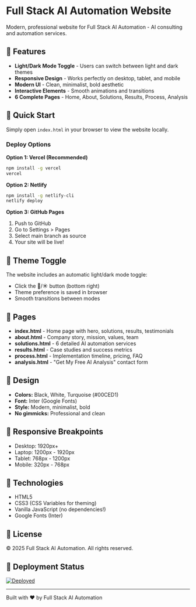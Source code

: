 # Full Stack AI Automation Website

Modern, professional website for Full Stack AI Automation - AI consulting and automation services.

## 🎨 Features

- **Light/Dark Mode Toggle** - Users can switch between light and dark themes
- **Responsive Design** - Works perfectly on desktop, tablet, and mobile
- **Modern UI** - Clean, minimalist, bold aesthetic
- **Interactive Elements** - Smooth animations and transitions
- **6 Complete Pages** - Home, About, Solutions, Results, Process, Analysis

## 🚀 Quick Start

Simply open `index.html` in your browser to view the website locally.

### Deploy Options

**Option 1: Vercel (Recommended)**
```bash
npm install -g vercel
vercel
```

**Option 2: Netlify**
```bash
npm install -g netlify-cli
netlify deploy
```

**Option 3: GitHub Pages**
1. Push to GitHub
2. Go to Settings > Pages
3. Select main branch as source
4. Your site will be live!

## 🎯 Theme Toggle

The website includes an automatic light/dark mode toggle:
- Click the 🌙/☀️ button (bottom right)
- Theme preference is saved in browser
- Smooth transitions between modes

## 📄 Pages

- **index.html** - Home page with hero, solutions, results, testimonials
- **about.html** - Company story, mission, values, team
- **solutions.html** - 6 detailed AI automation services
- **results.html** - Case studies and success metrics
- **process.html** - Implementation timeline, pricing, FAQ
- **analysis.html** - "Get My Free AI Analysis" contact form

## 🎨 Design

- **Colors:** Black, White, Turquoise (#00CED1)
- **Font:** Inter (Google Fonts)
- **Style:** Modern, minimalist, bold
- **No gimmicks:** Professional and clean

## 📱 Responsive Breakpoints

- Desktop: 1920px+
- Laptop: 1200px - 1920px
- Tablet: 768px - 1200px
- Mobile: 320px - 768px

## 🔧 Technologies

- HTML5
- CSS3 (CSS Variables for theming)
- Vanilla JavaScript (no dependencies!)
- Google Fonts (Inter)

## 📝 License

© 2025 Full Stack AI Automation. All rights reserved.

## 🚀 Deployment Status

[![Deployed](https://img.shields.io/badge/status-live-success)]()

---

Built with ❤️ by Full Stack AI Automation
